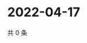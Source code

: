 # 2022-04-17

共 0 条

<!-- BEGIN WEIBO -->
<!-- 最后更新时间 Sun Apr 17 2022 03:10:17 GMT+0800 (China Standard Time) -->

<!-- END WEIBO -->
